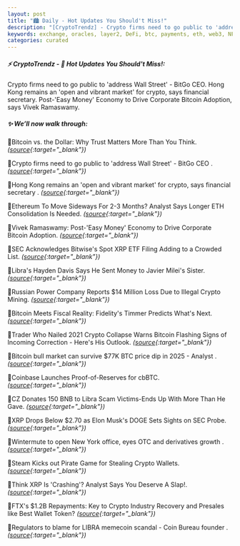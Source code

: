 ```yaml
---
layout: post
title: "🏙️ Daily - Hot Updates You Should't Miss!"
description: "[CryptoTrendz] - Crypto firms need to go public to 'address Wall Street' - BitGo CEO. Hong Kong remains an 'open and vibrant market' for crypto, says financial secretary. Post-'Easy Money' Economy to Drive Corporate Bitcoin Adoption, says Vivek Ramaswamy."
keywords: exchange, oracles, layer2, DeFi, btc, payments, eth, web3, NFT, protocol, blockchain
categories: curated
---
```


##### ⚡ CryptoTrendz - 📌 *Hot Updates You Should't Miss!:*

Crypto firms need to go public to 'address Wall Street' - BitGo CEO. Hong Kong remains an 'open and vibrant market' for crypto, says financial secretary. Post-'Easy Money' Economy to Drive Corporate Bitcoin Adoption, says Vivek Ramaswamy.

##### ✨ *We’ll now walk through:*


🔹Bitcoin vs. the Dollar: Why Trust Matters More Than You Think. *([source](https://s.avyag.com/88s8){:target="_blank"})*

🔹Crypto firms need to go public to 'address Wall Street' - BitGo CEO . *([source](https://s.avyag.com/u7sj){:target="_blank"})*

🔹Hong Kong remains an 'open and vibrant market' for crypto, says financial secretary . *([source](https://s.avyag.com/ss60){:target="_blank"})*

🔹Ethereum To Move Sideways For 2-3 Months? Analyst Says Longer ETH Consolidation Is Needed. *([source](https://s.avyag.com/mof1){:target="_blank"})*

🔹Vivek Ramaswamy: Post-'Easy Money' Economy to Drive Corporate Bitcoin Adoption. *([source](https://s.avyag.com/4gt0){:target="_blank"})*

🔹SEC Acknowledges Bitwise's Spot XRP ETF Filing Adding to a Crowded List. *([source](https://s.avyag.com/59da){:target="_blank"})*

🔹Libra's Hayden Davis Says He Sent Money to Javier Milei's Sister. *([source](https://s.avyag.com/cfnb){:target="_blank"})*

🔹Russian Power Company Reports $14 Million Loss Due to Illegal Crypto Mining. *([source](https://s.avyag.com/vl3a){:target="_blank"})*

🔹Bitcoin Meets Fiscal Reality: Fidelity's Timmer Predicts What's Next. *([source](https://s.avyag.com/039w){:target="_blank"})*

🔹Trader Who Nailed 2021 Crypto Collapse Warns Bitcoin Flashing Signs of Incoming Correction - Here's His Outlook. *([source](https://s.avyag.com/eybc){:target="_blank"})*

🔹Bitcoin bull market can survive $77K BTC price dip in 2025 - Analyst . *([source](https://s.avyag.com/begx){:target="_blank"})*

🔹Coinbase Launches Proof-of-Reserves for cbBTC. *([source](https://s.avyag.com/d2v7){:target="_blank"})*

🔹CZ Donates 150 BNB to Libra Scam Victims-Ends Up With More Than He Gave. *([source](https://s.avyag.com/iesd){:target="_blank"})*

🔹XRP Drops Below $2.70 as Elon Musk's DOGE Sets Sights on SEC Probe. *([source](https://s.avyag.com/mafm){:target="_blank"})*

🔹Wintermute to open New York office, eyes OTC and derivatives growth . *([source](https://s.avyag.com/sht9){:target="_blank"})*

🔹Steam Kicks out Pirate Game for Stealing Crypto Wallets. *([source](https://s.avyag.com/cw84){:target="_blank"})*

🔹Think XRP Is 'Crashing'? Analyst Says You Deserve A Slap!. *([source](https://s.avyag.com/ity0){:target="_blank"})*

🔹FTX's $1.2B Repayments: Key to Crypto Industry Recovery and Presales like Best Wallet Token? *([source](https://s.avyag.com/5qge){:target="_blank"})*

🔹Regulators to blame for LIBRA memecoin scandal - Coin Bureau founder . *([source](https://s.avyag.com/1utc){:target="_blank"})*
